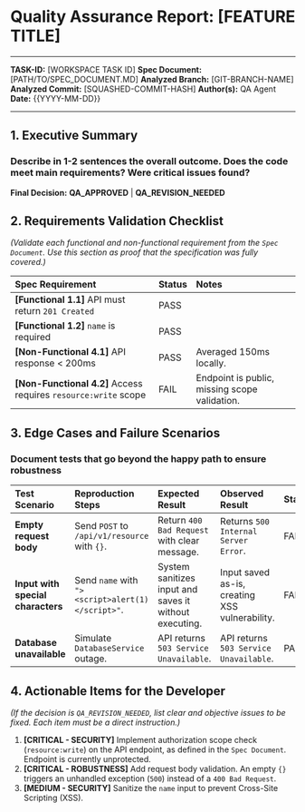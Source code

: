# Quality Assurance Report: [FEATURE TITLE]

---

**TASK-ID:** [WORKSPACE TASK ID]
**Spec Document:** [PATH/TO/SPEC_DOCUMENT.MD]
**Analyzed Branch:** [GIT-BRANCH-NAME]
**Analyzed Commit:** [SQUASHED-COMMIT-HASH]
**Author(s):** QA Agent
**Date:** {{YYYY-MM-DD}}

---

## 1. Executive Summary

### Describe in 1-2 sentences the overall outcome. Does the code meet main requirements? Were critical issues found?

**Final Decision:** **QA_APPROVED** | **QA_REVISION_NEEDED**

## 2. Requirements Validation Checklist

*(Validate each functional and non-functional requirement from the `Spec Document`. Use this section as proof that the specification was fully covered.)*

| Spec Requirement | Status | Notes |
| :--- | :--- | :--- |
| **[Functional 1.1]** API must return `201 Created` | PASS | |
| **[Functional 1.2]** `name` is required | PASS | |
| **[Non-Functional 4.1]** API response < 200ms | PASS | Averaged 150ms locally. |
| **[Non-Functional 4.2]** Access requires `resource:write` scope | FAIL | Endpoint is public, missing scope validation. |

## 3. Edge Cases and Failure Scenarios

### Document tests that go beyond the happy path to ensure robustness

| Test Scenario | Reproduction Steps | Expected Result | Observed Result | Status |
| :--- | :--- | :--- | :--- | :--- |
| **Empty request body** | Send `POST` to `/api/v1/resource` with `{}`. | Return `400 Bad Request` with clear message. | Returns `500 Internal Server Error`. | FAIL |
| **Input with special characters** | Send `name` with `"><script>alert(1)</script>"`. | System sanitizes input and saves it without executing. | Input saved as-is, creating XSS vulnerability. | FAIL |
| **Database unavailable** | Simulate `DatabaseService` outage. | API returns `503 Service Unavailable`. | API returns `503 Service Unavailable`. | PASS |

## 4. Actionable Items for the Developer

*(If the decision is `QA_REVISION_NEEDED`, list clear and objective issues to be fixed. Each item must be a direct instruction.)*

1. **[CRITICAL - SECURITY]** Implement authorization scope check (`resource:write`) on the API endpoint, as defined in the `Spec Document`. Endpoint is currently unprotected.
2. **[CRITICAL - ROBUSTNESS]** Add request body validation. An empty `{}` triggers an unhandled exception (`500`) instead of a `400 Bad Request`.
3. **[MEDIUM - SECURITY]** Sanitize the `name` input to prevent Cross-Site Scripting (XSS).
